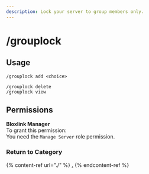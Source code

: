 ```yaml
---
description: Lock your server to group members only.
---
```


# /grouplock

## Usage

```
/grouplock add <choice>
```

```
/grouplock delete
/grouplock view

```

## Permissions

**Bloxlink Manager**\
To grant this permission:\
You need the `Manage Server` role permission.

### Return to Category

{% content-ref url="./" %}
[.](./)
{% endcontent-ref %}
